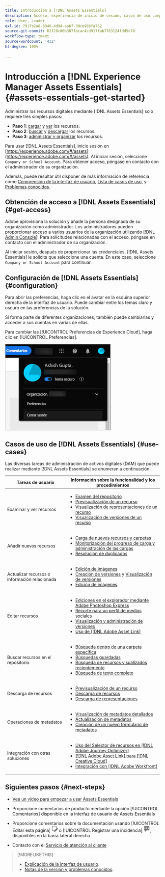 ```yaml
---
title: Introducción a [!DNL Assets Essentials]
description: Acceso, experiencia de inicio de sesión, casos de uso compatibles y problemas conocidos de [!DNL Assets Essentials].
role: User, Leader
exl-id: 7917b2a0-8340-4d94-aa6f-30ce986fa752
source-git-commit: 02f28c00b387fbcac4cd917fab7763124fdd5d70
workflow-type: tm+mt
source-wordcount: '432'
ht-degree: 100%

---
```


# Introducción a [!DNL Experience Manager Assets Essentials] {#assets-essentials-get-started}

<!-- TBD: Make links for these steps. -->

Administrar los recursos digitales mediante [!DNL Assets Essentials] solo requiere tres simples pasos:

* **Paso 1**: [cargar](/help/add-delete.md) y [ver](/help/navigate-view.md) los recursos.
* **Paso 2**: [buscar](/help/search.md) y [descargar](/help/manage-organize.md#download) los recursos.
* **Paso 3**: [administrar y organizar](/help/manage-organize.md) los recursos.

Para usar [!DNL Assets Essentials], inicie sesión en [https://experience.adobe.com/#/assets](https://experience.adobe.com/#/assets). Al iniciar sesión, seleccione `Company or School Account`. Para obtener acceso, póngase en contacto con el administrador de su organización.

Además, puede resultar útil disponer de más información de referencia como [Comprensión de la interfaz de usuario](/help/navigate-view.md), [Lista de casos de uso](#use-cases), <!-- TBD: [supported file types](/help/supported-file-formats.md), --> y [Problemas conocidos](/help/release-notes.md#known-issues).

## Obtención de acceso a [!DNL Assets Essentials] {#get-access}

Adobe aprovisiona la solución y añade la persona designada de su organización como administrador. Los administradores pueden proporcionar acceso a varios usuarios de la organización utilizando [[!DNL Admin Console]](https://helpx.adobe.com/es/enterprise/using/admin-console.html). Para solicitudes relacionadas con el acceso, póngase en contacto con el administrador de su organización.

Al iniciar sesión, después de proporcionar las credenciales, [!DNL Assets Essentials] le solicita que seleccione una cuenta. En este caso, seleccione `Company or School Account` para continuar.

## Configuración de [!DNL Assets Essentials] {#configuration}

Para abrir las preferencias, haga clic en el avatar en la esquina superior derecha de la interfaz de usuario. Puede cambiar entre los temas claro y oscuro en las preferencias de la solución.

Si forma parte de diferentes organizaciones, también puede cambiarlas y acceder a sus cuentas en varias de ellas.

Para cambiar las [!UICONTROL Preferencias de Experience Cloud], haga clic en [!UICONTROL Preferencias].

![Preferencia para cambiar el tema oscuro y el claro](assets/theme-change.png)

## Casos de uso de [!DNL Assets Essentials] {#use-cases}

Las diversas tareas de administración de activos digitales (DAM) que puede realizar mediante [!DNL Assets Essentials] se enumeran a continuación.

| Tareas de usuario | Información sobre la funcionalidad y los procedimientos |
|-----|------|
| Examinar y ver recursos | <ul> <li>[Examen del repositorio](/help/navigate-view.md#view-assets-and-details) </li> <li> [Previsualización de un recurso](/help/navigate-view.md#preview-assets) <li> [Visualización de representaciones de un recurso](/help/add-delete.md#renditions) </li> <li>[Visualización de versiones de un recurso](/help/manage-organize.md#view-versions)</li></ul> |
| Añadir nuevos recursos | <ul> <li>[Carga de nuevos recursos y carpetas](/help/add-delete.md#add-assets)</li> <li>[Monitorización del progreso de carga y administración de las cargas](/help/add-delete.md#upload-progress)</li> <li>[Resolución de duplicados](/help/add-delete.md#resolve-upload-fails)</li> </ul> |
| Actualizar recursos o información relacionada | <ul> <li>[Edición de imágenes](/help/edit-images.md)</li> <li>[Creación de versiones](/help/manage-organize.md#create-versions) y [Visualización de versiones](/help/manage-organize.md#view-versions)</li> <li>[Edición de imágenes](/help/edit-images.md)</li> </ul> |
| Editar recursos | <ul> <li>[Ediciones en el explorador mediante Adobe Photoshop Express](/help/edit-images.md)</li> <li>[Recorte para un perfil de medios sociales](/help/edit-images.md#crop-straighten-images)</li> <li>[Visualización y administración de versiones](/help/manage-organize.md#view-versions)</li> <li>[Uso de [!DNL Adobe Asset Link]](/help/integration.md#integrations)</ul></ul> |
| Buscar recursos en el repositorio | <ul> <li>[Búsqueda dentro de una carpeta específica](/help/search.md#refine-search-results)</li> <li>[Búsquedas guardadas](/help/search.md#saved-search)</li> <li>[Búsqueda de recursos visualizados recientemente](/help/search.md)</li> <li>[Búsqueda de texto completo](/help/search.md) |
| Descarga de recursos | <ul> <li> [Previsualización de un recurso](/help/navigate-view.md#preview-assets) </li> <li> [Descarga de recursos](/help/manage-organize.md#download) <li> [Descarga de representaciones](/help/add-delete.md#renditions) </li></ul> |
| Operaciones de metadatos | <ul> <li>[Visualización de metadatos detallados](/help/metadata.md) </li> <li> [Actualización de metadatos](/help/metadata.md#update-metadata)</li> <li> [Creación de un nuevo formulario de metadatos](/help/metadata.md#metadata-forms) </li> </ul> |
| Integración con otras soluciones | <ul> <li>[Uso del Selector de recursos en [!DNL Adobe Journey Optimizer]](/help/integration.md)</li> <li>[[!DNL Adobe Asset Link] para [!DNL Creative Cloud]](/help/integration.md)</li> <li>[Integración con [!DNL Adobe Workfront]](/help/integration.md)</li> </ul> |

## Siguientes pasos {#next-steps}

* [Vea un vídeo para empezar a usar Assets Essentials](https://experienceleague.adobe.com/docs/experience-manager-learn/assets-essentials/getting-started.html?lang=es)

* Proporcione comentarios de producto mediante la opción [!UICONTROL Comentarios] disponible en la interfaz de usuario de Assets Essentials

* Proporcione comentarios sobre la documentación usando [!UICONTROL Editar esta página] ![editar la página](assets/do-not-localize/edit-page.png) o [!UICONTROL Registrar una incidencia] ![crear una incidencia de GitHub](assets/do-not-localize/github-issue.png), disponibles en la barra lateral derecha

* Contacto con el [Servicio de atención al cliente](https://experienceleague.adobe.com/?support-solution=General&amp;lang=es#support)


<!--TBD: Merge the below rows in the table when the use cases are documented/available.

| How do I delete assets? | <ul> <li>[Delete assets](/help/manage-organize.md)</li> <li>Recover deleted assets</li> <li>Permanently delete assets</li> </ul> |
| How do I share assets or find shared assets? | <ul> <li>Shared by me</li> <li>Shared with me</li> <li>Share for comments and review</li> <li>Unshare assets</li> </ul> |
| How do I collaborate with others and get my assets reviewed | <ul> <li>Share for review</li> <li>Provide comments. Resolve and filter comments</li> <li>Annotations on images</li> <li>Assign tasks to specific users and prioritize</li> </ul> |

-->

<!-- 

## ![feedback icon](assets/do-not-localize/feedback-icon.png) Provide product feedback {#provide-feedback}

Adobe welcomes feedback about the solution. To provide feedback without even switching your working application, use the [!UICONTROL Feedback] option in the user interface. It also lets you attach files such as screenshots or video recording of an issue.

  ![feedback option in the interface](assets/feedback-panel.png)

To provide feedback for documentation, click [!UICONTROL Edit this page] ![edit the page](assets/do-not-localize/edit-page.png) or [!UICONTROL Log an issue] ![create a GitHub issue](assets/do-not-localize/github-issue.png) from the right sidebar. You can do one of the following: 

* Make the content updates and submit a GitHub pull request.
* Create an issue or ticket in GitHub. Retain the automatically populated article name when creating an issue.

-->

>[!MORELIKETHIS]
>
>* [Explicación de la interfaz de usuario](/help/navigate-view.md).
>* [Notas de la versión y problemas conocidos](/help/release-notes.md).


<!-- TBD: 
>* [Supported file types](/help/supported-file-formats.md).
-->
